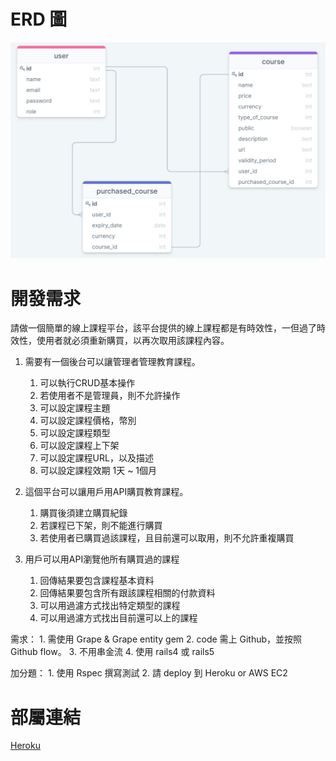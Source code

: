 # ERD 圖
![avatar](/public/image/ERD-3.png)
# 開發需求
請做一個簡單的線上課程平台，該平台提供的線上課程都是有時效性，一但過了時效性，使用者就必須重新購買，以再次取用該課程內容。
 1. 需要有一個後台可以讓管理者管理教育課程。
    1. 可以執行CRUD基本操作
    2. 若使用者不是管理員，則不允許操作
    3. 可以設定課程主題
    4. 可以設定課程價格，幣別
    5. 可以設定課程類型
    6. 可以設定課程上下架
    7. 可以設定課程URL，以及描述
    8. 可以設定課程效期 1天 ~ 1個月
 
2. 這個平台可以讓用戶用API購買教育課程。
    1. 購買後須建立購買紀錄
    2. 若課程已下架，則不能進行購買
    3. 若使用者已購買過該課程，且目前還可以取用，則不允許重複購買

3. 用戶可以用API瀏覽他所有購買過的課程
    1. 回傳結果要包含課程基本資料
    2. 回傳結果要包含所有跟該課程相關的付款資料
    3. 可以用過濾方式找出特定類型的課程
    4. 可以用過濾方式找出目前還可以上的課程

需求：
    1. 需使用 Grape & Grape entity gem
    2. code 需上 Github，並按照 Github flow。
    3. 不用串金流
    4. 使用 rails4 或 rails5

加分題：
    1. 使用 Rspec 撰寫測試
    2. 請 deploy 到 Heroku or AWS EC2

# 部屬連結
[Heroku](https://fast-journey-62924.herokuapp.com/)

